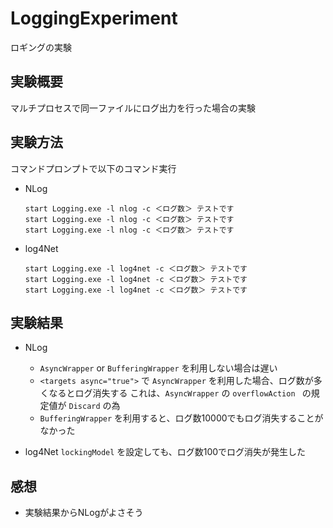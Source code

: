 # LoggingExperiment
  ロギングの実験

## 実験概要
  マルチプロセスで同一ファイルにログ出力を行った場合の実験


## 実験方法
  コマンドプロンプトで以下のコマンド実行

  - NLog
    ```
    start Logging.exe -l nlog -c ＜ログ数＞ テストです
    start Logging.exe -l nlog -c ＜ログ数＞ テストです
    start Logging.exe -l nlog -c ＜ログ数＞ テストです
    ```

  - log4Net
    ```
    start Logging.exe -l log4net -c ＜ログ数＞ テストです
    start Logging.exe -l log4net -c ＜ログ数＞ テストです
    start Logging.exe -l log4net -c ＜ログ数＞ テストです
    ```

## 実験結果
- NLog
  - `AsyncWrapper` or `BufferingWrapper` を利用しない場合は遅い
  - `<targets async="true">` で `AsyncWrapper` を利用した場合、ログ数が多くなるとログ消失する
    これは、`AsyncWrapper` の `overflowAction ` の規定値が `Discard` の為
  - `BufferingWrapper` を利用すると、ログ数10000でもログ消失することがなかった

- log4Net
  `lockingModel` を設定しても、ログ数100でログ消失が発生した

## 感想
  - 実験結果からNLogがよさそう
